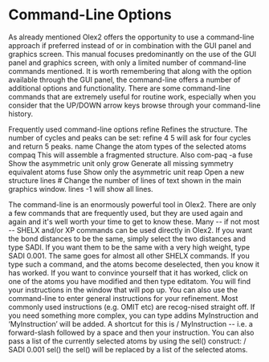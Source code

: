 # Command-Line Options

As already mentioned Olex2 offers the opportunity to use a command-line approach if preferred instead of or in combination with the GUI panel and graphics screen. This manual focuses predominantly on the use of the GUI panel and graphics screen, with only a limited number of command-line commands mentioned. It is worth remembering that along with the option available through the GUI panel, the command-line offers a number of additional options and functionality. There are some command-line commands that are extremely useful for routine work, especially when you consider that the UP/DOWN arrow keys browse through your command-line history.

Frequently used command-line options
refine	Refines the structure. The number of cycles and peaks can be set: refine 4 5 will ask for four cycles and return 5 peaks.
name	Change the atom types of the selected atoms
compaq	This will assemble a fragmented structure. Also com-paq -a
fuse	Show the asymmetric unit only
grow	Generate all missing symmetry equivalent atoms
fuse	Show only the asymmetric unit
reap	Open a new structure
lines #	Change the number of lines of text shown in the main graphics window. lines -1 will show all lines.

The command-line is an enormously powerful tool in Olex2. There are only a few commands that are frequently used, but they are used again and again and it's well worth your time to get to know these.
Many -- if not most -- SHELX and/or XP commands can be used directly in Olex2. If you want the bond distances to be the same, simply select the two distances and type SADI. If you want them to be the same with a very high weight, type SADI 0.001. The same goes for almost all other SHELX commands. If you type such a command, and the atoms become deselected, then you know it has worked. If you want to convince yourself that it has worked, click on one of the atoms you have modified and then type editatom. You will find your instructions in the window that will pop up.
You can also use the command-line to enter general instructions for your refinement. Most commonly used instructions (e.g. OMIT etc) are recog-nised straight off. If you need something more complex, you can type addins MyInstruction and ‘MyInstruction’ will be added. A shortcut for this is / MyInstruction -- i.e. a forward-slash followed by a space and then your instruction. You can also pass a list of the currently selected atoms by using the sel() construct: / SADI 0.001 sel() the sel() will be replaced by a list of the selected atoms.